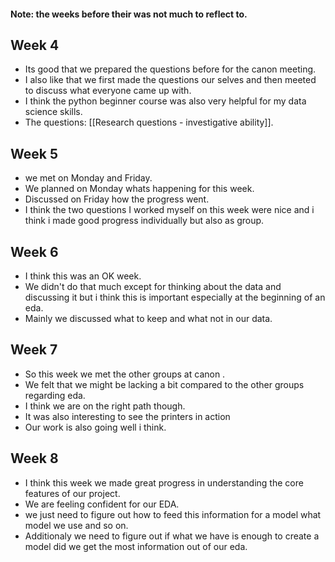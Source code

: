 #### Note: the weeks before their was not much to reflect to.


## Week 4
- Its good that we prepared the questions before for the canon meeting.
- I also like that we first made the questions our selves and then meeted to discuss what everyone came up with.
- I think the python beginner course was also very helpful for my data science skills.
- The questions: [[Research questions - investigative ability]].

## Week 5
- we met on Monday and Friday.
- We planned on Monday whats happening for this week.
- Discussed  on Friday how the progress went.
-  I think the two questions I worked myself on this week were nice and i think i made good progress individually but also as group.

## Week 6
- I think this was an OK week.
- We didn't do that much except for thinking about the data and discussing it but i think this is important especially at the beginning of an eda.
- Mainly we discussed what to keep and what not in our data.

## Week 7
- So this week we met the other groups at canon .
- We felt that we might be lacking a bit compared to the other groups regarding eda.
- I think we are on the right path though.
- It was also interesting to see the printers in action
- Our work is also going well i think.

## Week 8
- I think this week we made great progress in understanding the core features of our project.
- We are feeling confident for our EDA.
- we just need to figure out how to feed this information for a model what model we use and so on.
- Additionaly we need to figure out if what we have is enough to create a model did we get the most information out of our eda.